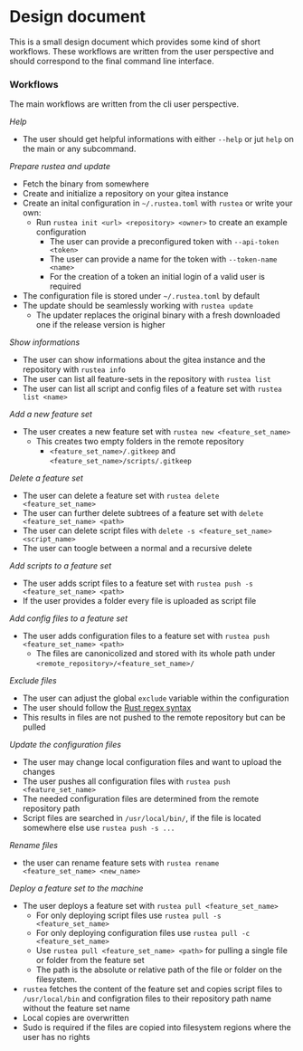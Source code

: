 # Design document

This is a small design document which provides some kind of short workflows.
These workflows are written from the user perspective and should correspond
to the final command line interface.

### Workflows

The main workflows are written from the cli user perspective.

*Help*
  * The user should get helpful informations with either `--help` or jut `help`
    on the main or any subcommand.

*Prepare rustea and update*
  * Fetch the binary from somewhere
  * Create and initialize a repository on your gitea instance
  * Create an inital configuration in `~/.rustea.toml` with `rustea` or write your own:
    * Run `rustea init <url> <repository> <owner>` to create an example configuration
      * The user can provide a preconfigured token with `--api-token <token>`
      * The user can provide a name for the token with `--token-name <name>`
      * For the creation of a token an initial login of a valid user is required
  * The configuration file is stored under `~/.rustea.toml` by default
  * The update should be seamlessly working with `rustea update`
    * The updater replaces the original binary with a fresh downloaded one if the release version is higher
      
*Show informations*
  * The user can show informations about the gitea instance and the repository with `rustea info`
  * The user can list all feature-sets in the repository with `rustea list`
  * The user can list all script and config files of a feature set with `rustea list <name>`

*Add a new feature set*
  * The user creates a new feature set with `rustea new <feature_set_name>`
    * This creates two empty folders in the remote repository 
      * `<feature_set_name>/.gitkeep` and `<feature_set_name>/scripts/.gitkeep`
  
*Delete a feature set*
  * The user can delete a feature set with `rustea delete <feature_set_name>`
  * The user can further delete subtrees of a feature set with `delete <feature_set_name> <path>`
  * The user can delete script files with `delete -s <feature_set_name> <script_name>`
  * The user can toogle between a normal and a recursive delete

*Add scripts to a feature set*
  * The user adds script files to a feature set with `rustea push -s <feature_set_name> <path>`
  * If the user provides a folder every file is uploaded as script file

*Add config files to a feature set*
  * The user adds configuration files to a feature set with `rustea push <feature_set_name> <path>`
    * The files are canonicolized and stored with its whole path under `<remote_repository>/<feature_set_name>/`

*Exclude files*
  * The user can adjust the global `exclude` variable within the configuration
  * The user should follow the [Rust regex syntax](https://docs.rs/regex/1.5.4/regex/#syntax)
  * This results in files are not pushed to the remote repository but can be pulled

*Update the configuration files*
  * The user may change local configuration files and want to upload the changes
  * The user pushes all configuration files with `rustea push <feature_set_name>`
  * The needed configuration files are determined from the remote repository path 
  * Script files are searched in `/usr/local/bin/`, if the file is located somewhere else use `rustea push -s ...`

*Rename files*
  * the user can rename feature sets with `rustea rename <feature_set_name> <new_name>`
  
*Deploy a feature set to the machine*
  * The user deploys a feature set with `rustea pull <feature_set_name>`
      * For only deploying script files use `rustea pull -s <feature_set_name>`
      * For only deploying configuration files use `rustea pull -c <feature_set_name>`
      * Use `rustea pull <feature_set_name> <path>` for pulling a single file or folder from the feature set
      * The path is the absolute or relative path of the file or folder on the filesystem. 
  * `rustea` fetches the content of the feature set and copies script files to `/usr/local/bin`
    and configration files to their repository path name without the feature set name
  * Local copies are overwritten
  * Sudo is required if the files are copied into filesystem regions where the user has no rights
